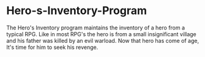 # Hero-s-Inventory-Program
The Hero's Inventory program maintains the inventory of a hero from a typical RPG. Like in most RPG's the hero is from a small insignificant village and his father was killed by an evil warload. Now that hero has come of age, It's time for him to seek his revenge.
